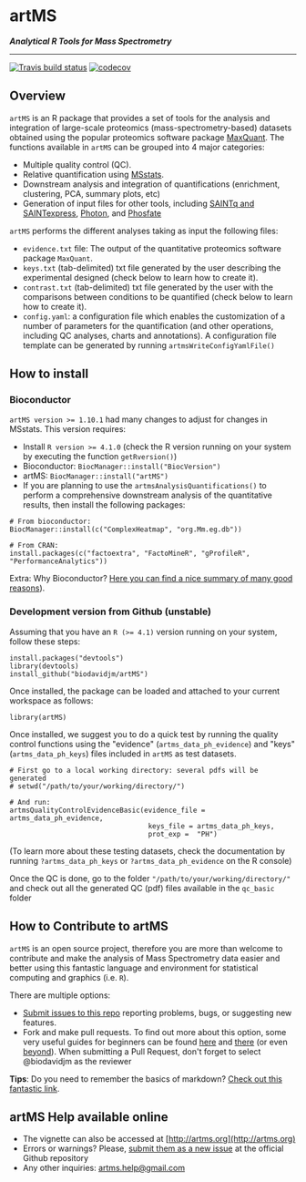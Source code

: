 # artMS

___Analytical R Tools for Mass Spectrometry___

---

[![Travis build status](https://travis-ci.org/biodavidjm/artMS.svg?branch=master)](https://travis-ci.org/biodavidjm/artMS) 
[![codecov](https://codecov.io/github/biodavidjm/artMS/branch/master/graphs/badge.svg)](https://codecov.io/github/biodavidjm/artMS) 


## Overview

`artMS` is an R package that provides a set of tools for the analysis and integration of large-scale proteomics (mass-spectrometry-based) datasets obtained using the popular proteomics software package 
[MaxQuant](http://www.biochem.mpg.de/5111795/maxquant). The functions available in `artMS` can be grouped into 4 major categories:

- Multiple quality control (QC).
- Relative quantification using [MSstats](http://msstats.org/).
- Downstream analysis and integration of quantifications (enrichment, clustering, PCA, summary plots, etc)
- Generation of input files for other tools, including [SAINTq and SAINTexpress](http://saint-apms.sourceforge.net/Main.html), [Photon](https://github.com/jdrudolph/photon), and [Phosfate](http://phosfate.com/)


`artMS` performs the different analyses taking as input the following files:

- `evidence.txt` file: The output of the quantitative proteomics software 
package `MaxQuant`. 
- `keys.txt` (tab-delimited) txt file generated by the user describing the experimental designed (check below to learn how to create it).
- `contrast.txt` (tab-delimited) txt file generated by the user with the comparisons between conditions to be quantified (check below to learn how to create it).
- `config.yaml`: a configuration file which enables the customization of a number of parameters for the quantification (and other operations, including QC analyses, charts and annotations). A configuration file template can be generated by running `artmsWriteConfigYamlFile()`



## How to install

### Bioconductor

`artMS version >= 1.10.1` had many changes to adjust for changes in MSstats. This version requires:

- Install `R version >= 4.1.0` (check the R version running on your system by executing the function `getRversion()`)
- Bioconductor: `BiocManager::install("BiocVersion")`
- artMS: `BiocManager::install("artMS")`
- If you are planning to use the `artmsAnalysisQuantifications()` to perform a comprehensive downstream analysis of the quantitative results, then install the following packages:

```
# From bioconductor:
BiocManager::install(c("ComplexHeatmap", "org.Mm.eg.db"))

# From CRAN:
install.packages(c("factoextra", "FactoMineR", "gProfileR", "PerformanceAnalytics"))
```

Extra: Why Bioconductor? [Here you can find a nice summary of many good reasons](https://bioinformatics.stackexchange.com/questions/639/why-bioconductor)).

### Development version from Github (unstable)

Assuming that you have an `R (>= 4.1)` version running on your system, 
follow these steps:

```
install.packages("devtools")
library(devtools)
install_github("biodavidjm/artMS")
```

Once installed, the package can be loaded and attached to your current 
workspace as follows:

```{r, eval=TRUE}
library(artMS)
```

Once installed, we suggest you to do a quick test by running the quality control functions using the "evidence" (`artms_data_ph_evidence`) and "keys" (`artms_data_ph_keys`) files included in `artMS` as test datasets.

```
# First go to a local working directory: several pdfs will be generated
# setwd("/path/to/your/working/directory/")

# And run:
artmsQualityControlEvidenceBasic(evidence_file = artms_data_ph_evidence,
                                  keys_file = artms_data_ph_keys, 
                                  prot_exp =  "PH")
```

(To learn more about these testing datasets, check the documentation by running `?artms_data_ph_keys` or `?artms_data_ph_evidence` on the R console)


Once the QC is done, go to the folder `"/path/to/your/working/directory/"` and check out all the generated QC (pdf) files available in the `qc_basic` folder

## How to Contribute to artMS

`artMS` is an open source project, therefore you are more than welcome to contribute and make the analysis of Mass Spectrometry data easier and better using this fantastic language and environment for statistical computing and graphics (i.e. `R`).

There are multiple options:

- [Submit issues to this repo](https://github.com/biodavidjm/artMS/issues) reporting problems, bugs, or suggesting new features.
- Fork and make pull requests. To find out more about this option, 
some very useful guides for beginners can be found <a href="https://akrabat.com/the-beginners-guide-to-contributing-to-a-github-project/" target="blank">here</a>
and <a href="https://github.com/Bioconductor/Contributions/blob/master/CONTRIBUTING.md" target="blank">there</a> (or even <a href="http://lmgtfy.com/?q=how+to+contribute+to+a+github+project" target="blank">beyond</a>). When submitting a Pull Request, don't forget to select @biodavidjm as the reviewer

__Tips__: Do you need to remember the basics of markdown? [Check out this fantastic link](https://commonmark.org/help/tutorial/index.html).


## artMS Help available online

- The vignette can also be accessed at [http://artms.org](http://artms.org)
- Errors or warnings? Please, 
<a href="https://github.com/biodavidjm/artMS/issues" target="_blank">submit them as a new issue</a>
at the official Github repository
- Any other inquiries: <artms.help@gmail.com>





